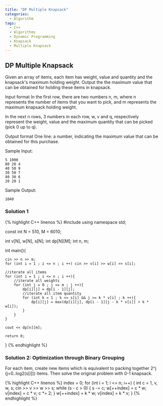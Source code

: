 ```yaml
---
title: "DP Multiple Knapsack"
categories:
  - Algorithm
tags:
  - C++
  - Algorithms
  - Dynamic Programming
  - Knapsack
  - Multiple Knapsack
---
```


## DP Multiple Knapsack

Given an array of items, each item has weight, value and quantity and the knapsack's maximum holding weight.
Output the the maximum value that can be obtained for holding these items in knapsack.  

Input format
In the first row, there are two numbers n, m, where n represents the number of items that you want to pick, and m represents the maximum knapsack holding weight.  

In the next n rows, 3 numbers in each row, w, v and q, respectively represent the weight, value and the maximum quantity that can be picked (pick 0 up to q).  

Output format
One line: a number, indicating the maximum value that can be obtained for this purchase.

Sample Input:
```
5 1000
80 20 4
40 50 9
30 50 7
40 30 6
20 20 1
```
Sample Output:
```
1040
```

### Solution 1

{% highlight C++ linenos %}
#include <iostream>
using namespace std;

const int N = 510, M = 6010;

int v[N], w[N], s[N];
int dp[N][M];
int n, m;


int main(){

    cin >> n >> m;
    for (int i = 1 ; i <= n ; i ++) cin >> v[i] >> w[i] >> s[i];

    //iterate all items
    for (int i = 1 ; i <= n ; i ++){
        //iterate all weights
        for (int j = 0 ; j <= m ; j ++){
            dp[i][j] = dp[i - 1][j];
            //iterate all item quantity
            for (int k = 1 ; k <= s[i] && j >= k * v[i] ; k ++){
                dp[i][j] = max(dp[i][j], dp[i - 1][j - k * v[i]] + k * w[i]);
            }
        }
    }

    cout << dp[n][m];

    return 0;
}
{% endhighlight %}

### Solution 2: Optimization through Binary Grouping

For each item, create new items which is equivalent to packing together 2^j (j=0..log2(s[i])) items.
Then solve the original problem with 0-1 knapsack.


{% highlight C++ linenos %}
index = 0;
for (int i = 1; i <= n; i++) {
  int c = 1, v, w, s;
  cin >> v >> w >> s;
  while (s - c > 0) {
    s -= c;
    w[++index] = c * w;
    v[index] = c * v;
    c *= 2;
  }
  w[++index] = k * w;
  v[index] = k * v;
}
{% endhighlight %}

